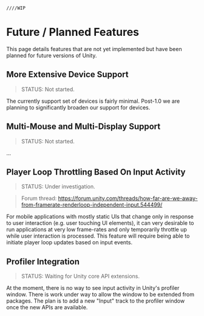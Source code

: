     ////WIP

# Future / Planned Features

This page details features that are not yet implemented but have been planned for future versions of Unity.

## More Extensive Device Support

>STATUS: Not started.

The currently support set of devices is fairly minimal. Post-1.0 we are planning to significantly broaden our support for devices.

## Multi-Mouse and Multi-Display Support

>STATUS: Not started.

...

## Player Loop Throttling Based On Input Activity

>STATUS: Under investigation.

>Forum thread: https://forum.unity.com/threads/how-far-are-we-away-from-framerate-renderloop-independent-input.544499/

For mobile applications with mostly static UIs that change only in response to user interaction (e.g. user touching UI elements), it can very desirable to run applications at very low frame-rates and only temporarily throttle up while user interaction is processed. This feature will require being able to initiate player loop updates based on input events.

## Profiler Integration

>STATUS: Waiting for Unity core API extensions.

At the moment, there is no way to see input activity in Unity's profiler window. There is work under way to allow the window to be extended from packages. The plan is to add a new "Input" track to the profiler window once the new APIs are available.
